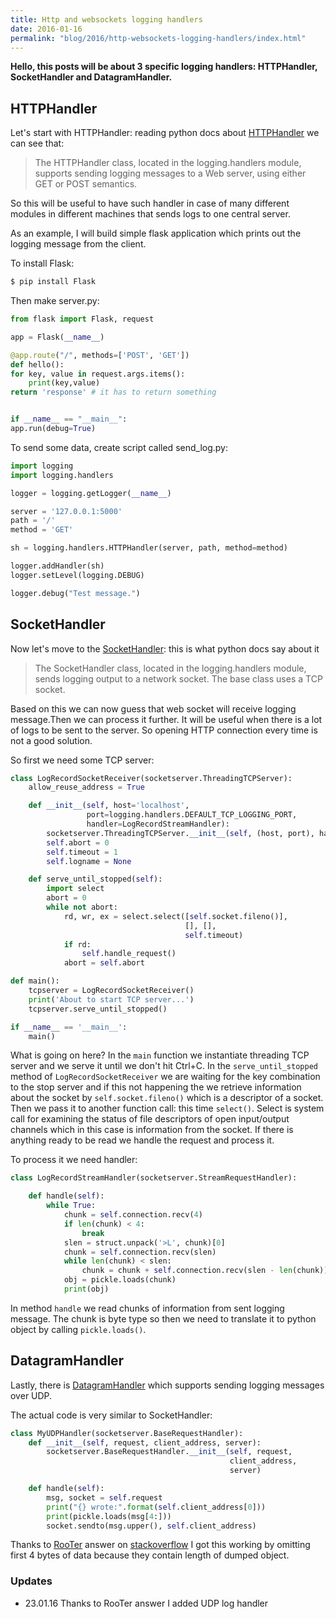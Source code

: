 ```yaml
---
title: Http and websockets logging handlers
date: 2016-01-16
permalink: "blog/2016/http-websockets-logging-handlers/index.html"
---
```


**Hello, this posts will be about 3 specific logging handlers:
HTTPHandler, SocketHandler and DatagramHandler.**

## HTTPHandler

Let's start with HTTPHandler: reading python docs about
[HTTPHandler](https://docs.python.org/3.4/library/logging.handlers.html#httphandler)
we can see that:

> The HTTPHandler class, located in the logging.handlers module,
> supports sending logging messages to a Web server, using either GET or
> POST semantics.

So this will be useful to have such handler in case of many different
modules in different machines that sends logs to one central server.

As an example, I will build simple flask application which prints out
the logging message from the client.

To install Flask:

```bash
$ pip install Flask
```

Then make server.py:

```python
from flask import Flask, request

app = Flask(__name__)

@app.route("/", methods=['POST', 'GET'])
def hello():
for key, value in request.args.items():
    print(key,value)
return 'response' # it has to return something


if __name__ == "__main__":
app.run(debug=True)
```

To send some data, create script called send_log.py:

```python
import logging
import logging.handlers

logger = logging.getLogger(__name__)

server = '127.0.0.1:5000'
path = '/'
method = 'GET'

sh = logging.handlers.HTTPHandler(server, path, method=method)

logger.addHandler(sh)
logger.setLevel(logging.DEBUG)

logger.debug("Test message.")
```

## SocketHandler

Now let's move to the
[SocketHandler](https://docs.python.org/3.4/library/logging.handlers.html#sockethandler):
this is what python docs say about it

> The SocketHandler class, located in the logging.handlers module, sends
> logging output to a network socket. The base class uses a TCP socket.

Based on this we can now guess that web socket will receive logging
message.Then we can process it further. It will be useful when there is
a lot of logs to be sent to the server. So opening HTTP connection every
time is not a good solution.

So first we need some TCP server:

```python
class LogRecordSocketReceiver(socketserver.ThreadingTCPServer):
    allow_reuse_address = True

    def __init__(self, host='localhost',
                 port=logging.handlers.DEFAULT_TCP_LOGGING_PORT,
                 handler=LogRecordStreamHandler):
        socketserver.ThreadingTCPServer.__init__(self, (host, port), handler)
        self.abort = 0
        self.timeout = 1
        self.logname = None

    def serve_until_stopped(self):
        import select
        abort = 0
        while not abort:
            rd, wr, ex = select.select([self.socket.fileno()],
                                       [], [],
                                       self.timeout)
            if rd:
                self.handle_request()
            abort = self.abort

def main():
    tcpserver = LogRecordSocketReceiver()
    print('About to start TCP server...')
    tcpserver.serve_until_stopped()

if __name__ == '__main__':
    main()
```

What is going on here? In the `main` function we instantiate threading
TCP server and we serve it until we don't hit Ctrl+C. In the
`serve_until_stopped` method of `LogRecordSocketReceiver` we are waiting
for the key combination to the stop server and if this not happening the
we retrieve information about the socket by `self.socket.fileno()` which
is a descriptor of a socket. Then we pass it to another function call:
this time `select()`. Select is system call for examining the status of
file descriptors of open input/output channels which in this case is
information from the socket. If there is anything ready to be read we
handle the request and process it.

To process it we need handler:

```python
class LogRecordStreamHandler(socketserver.StreamRequestHandler):

    def handle(self):
        while True:
            chunk = self.connection.recv(4)
            if len(chunk) < 4:
                break
            slen = struct.unpack('>L', chunk)[0]
            chunk = self.connection.recv(slen)
            while len(chunk) < slen:
                chunk = chunk + self.connection.recv(slen - len(chunk))
            obj = pickle.loads(chunk)
            print(obj)
```

In method `handle` we read chunks of information from sent logging
message. The chunk is byte type so then we need to translate it to
python object by calling `pickle.loads()`.

## DatagramHandler

Lastly, there is
[DatagramHandler](https://docs.python.org/3.4/library/logging.handlers.html#datagramhandler)
which supports sending logging messages over UDP.

The actual code is very similar to SocketHandler:

```python
class MyUDPHandler(socketserver.BaseRequestHandler):
    def __init__(self, request, client_address, server):
        socketserver.BaseRequestHandler.__init__(self, request,
                                                 client_address,
                                                 server)

    def handle(self):
        msg, socket = self.request
        print("{} wrote:".format(self.client_address[0]))
        print(pickle.loads(msg[4:]))
        socket.sendto(msg.upper(), self.client_address)
```

Thanks to [RooTer](http://stackoverflow.com/users/5807830/rooter) answer
on
[stackoverflow](http://stackoverflow.com/questions/34761688/unpickling-data-in-udp-server-send-from-logger-results-in-eoferror)
I got this working by omitting first 4 bytes of data because they
contain length of dumped object.

### Updates

- 23.01.16 Thanks to RooTer answer I added UDP log handler
